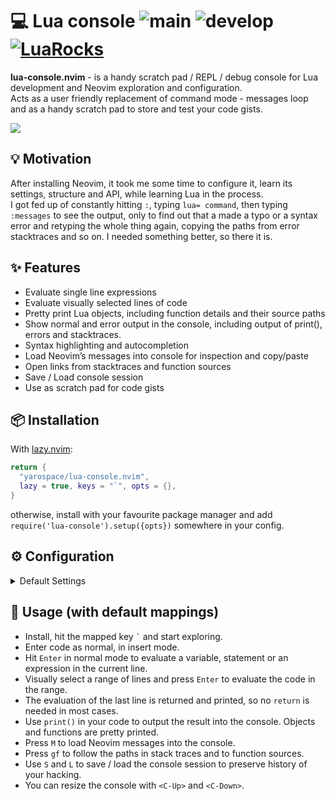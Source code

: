# 💻 Lua console ![main](https://github.com/yarospace/lua-console.nvim/actions/workflows/test_main.yml/badge.svg?branch=main) ![develop](https://github.com/yarospace/lua-console.nvim/actions/workflows/test_develop.yml/badge.svg?branch=develop) [![LuaRocks](https://img.shields.io/luarocks/v/YaroSpace/lua-console.nvim?logo=lua&color=purple)](https://luarocks.org/modules/YaroSpace/lua-console.nvim)

**lua-console.nvim** - is a handy scratch pad / REPL / debug console for Lua development and Neovim exploration and configuration.  
Acts as a user friendly replacement of command mode - messages loop and as a handy scratch pad to store and test your code gists.

<img src="doc/demo.gif">

## 💡 Motivation

After installing Neovim, it took me some time to configure it, learn its settings, structure and API, while learning Lua in the process.  
I got fed up of constantly hitting `:`, typing `lua= command`, then typing `:messages` to see the output, only to find out that a made a typo or a 
syntax error and retyping the whole thing again, copying the paths from error stacktraces and so on.  I needed something better, so there it is.

## ✨ Features

- Evaluate single line expressions
- Evaluate visually selected lines of code
- Pretty print Lua objects, including function details and their source paths
- Show normal and error output in the console, including output of print(), errors and stacktraces. 
- Syntax highlighting and autocompletion
- Load Neovim’s messages into console for inspection and copy/paste
- Open links from stacktraces and function sources
- Save / Load console session
- Use as scratch pad for code gists


## 📦 Installation

With [lazy.nvim](https://github.com/folke/lazy.nvim):

```lua
return {
  "yarospace/lua-console.nvim",
  lazy = true, keys = "`", opts = {},
}
```
otherwise, install with your favourite package manager and add
`require('lua-console').setup({opts})` somewhere in your config.


## ⚙️  Configuration

<details><summary>Default Settings</summary>

<!-- config:start -->

```lua
opts = {
  buffer = {
    prepend_result_with = '=> ',
    save_path = vim.fn.stdpath('state') .. '/lua-console.lua',
    load_on_start = true -- load saved session on first entry
  },
  window = {
    anchor = 'SW',
    border = 'double',  -- single|double|rounded
    height = 0.6, -- percentage of main window
    zindex = 1,
  },
  mappings = {
    toggle = '`',
    quit = 'q',
    eval = '<CR>',
    clear = 'C',
    messages = 'M',
    save = 'S',
    load = 'L',
    resize_up = '<C-Up>',
    resize_down = '<C-Down>',
    help = '?'
  }
}
```

<!-- config:end -->

</details>

## 🚀 Usage (with default mappings)

- Install, hit the mapped key `` ` `` and start exploring. 
- Enter code as normal, in insert mode.
- Hit `Enter` in normal mode to evaluate a variable, statement or an expression in the current line. 
- Visually select a range of lines and press `Enter` to evaluate the code in the range. 
- The evaluation of the last line is returned and printed, so no `return` is needed in most cases.
- Use `print()` in your code to output the result into the console.  Objects and functions are pretty printed. 
- Press `M` to load Neovim messages into the console. 
- Press `gf` to follow the paths in stack traces and to function sources. 
- Use `S` and `L` to save / load the console session to preserve history of your hacking. 
- You can resize the console with `<C-Up>` and `<C-Down>`.
